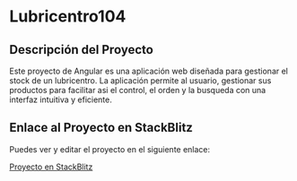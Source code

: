# Lubricentro104

## Descripción del Proyecto

Este proyecto de Angular es una aplicación web diseñada para gestionar el stock de un lubricentro. La aplicación permite al usuario, gestionar sus productos para facilitar asi el control, el orden y la busqueda con una interfaz intuitiva y eficiente.


## Enlace al Proyecto en StackBlitz

Puedes ver y editar el proyecto en el siguiente enlace:

[Proyecto en StackBlitz](https://stackblitz.com/~/github.com/lulos2/lubricentro104?file=src/app/app.module.ts)
